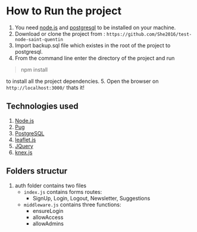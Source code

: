 # How to Run the project

1. You need [node.js](https://nodejs.org/en/) and [postgresql](https://www.postgresql.org/) to be installed on your machine.
2. Download or clone the project from : `https://github.com/She2016/test-node-saint-quentin`
3. Import backup.sql file which existes in the root of the project to postgresql.
4. From the command line enter the directory of the project and run

  > npm install 
  
  to install all the project dependencies.
5. Open the browser on `http://localhost:3000/` thats it!

## Technologies used
1. [Node.js](https://nodejs.org/en/)
2. [Pug](https://pugjs.org/api/getting-started.html)
3. [PostgreSQL](https://www.postgresql.org/)
4. [leaflet.js](https://leafletjs.com/)
5. [JQuery](https://jquery.com/)
6. [knex.js](https://knexjs.org/)


## Folders structur
 1. auth folder contains two files
    - `index.js` contains forms routes:
      - SignUp, Login, Logout, Newsletter, Suggestions
    - `middleware.js` contains three functions:
      - ensureLogin
      - allowAccess
      - allowAdmins
